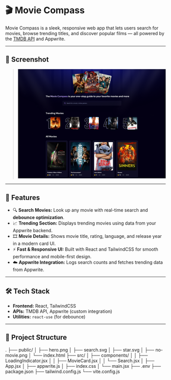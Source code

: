# 🎬 Movie Compass

Movie Compass is a sleek, responsive web app that lets users search for movies, browse trending titles, and discover popular films — all powered by the [TMDB API](https://www.themoviedb.org/documentation/api) and Appwrite.

---

## 📸 Screenshot

> ![Screenshot of Movie Compass](https://github.com/OthmanYahya/Movie-Compass/blob/main/Movie%20Compass.png)

---

## 🚀 Features

- 🔍 **Search Movies:** Look up any movie with real-time search and **debounce optimization**.
- 📈 **Trending Section:** Displays trending movies using data from your Appwrite backend.
- 🎞️ **Movie Details:** Shows movie title, rating, language, and release year in a modern card UI.
- ⚡ **Fast & Responsive UI:** Built with React and TailwindCSS for smooth performance and mobile-first design.
- ☁️ **Appwrite Integration:** Logs search counts and fetches trending data from Appwrite.

---

## 🛠️ Tech Stack

- **Frontend:** React, TailwindCSS
- **APIs:** TMDB API, Appwrite (custom integration)
- **Utilities:** `react-use` (for debounce)

---

## 📂 Project Structure

.
├── public/
│ ├── hero.png
│ ├── search.svg
│ ├── star.svg
│ ├── no-movie.png
│ └── index.html
├── src/
│ ├── components/
│ │ ├── LoadingIndicator.jsx
│ │ ├── MovieCard.jsx
│ │ └── Search.jsx
│ ├── App.jsx
│ ├── appwrite.js
│ ├── index.css
│ └── main.jsx
├── .env
├── package.json
├── tailwind.config.js
└── vite.config.js

